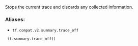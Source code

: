 Stops the current trace and discards any collected information.
### Aliases:
- `tf.compat.v2.summary.trace_off`

```
 tf.summary.trace_off()
```
